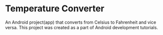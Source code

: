 # Temperature Converter

An Android project(app) that converts from Celsius to Fahrenheit and vice versa. This project was created as a part of Android development tutorials.
